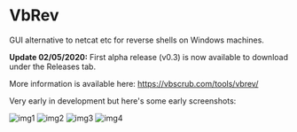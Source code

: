 # VbRev
GUI alternative to netcat etc for reverse shells on Windows machines.

**Update 02/05/2020:** 
First alpha release (v0.3) is now available to download under the Releases tab. 

More information is available here: https://vbscrub.com/tools/vbrev/

Very early in development but here's some early screenshots:

![img1](https://raw.githubusercontent.com/VbScrub/VbRev/master/Images/VbRev2.JPG)
![img2](https://i.ibb.co/YT3cYh0/image.png)
![img3](https://i.ibb.co/hgrhBC5/image.png)
![img4](https://i.ibb.co/tY8DF3J/image.png)


